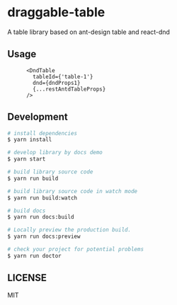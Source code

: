 # draggable-table

A table library based on ant-design table and react-dnd

## Usage

```
      <DndTable
        tableId={'table-1'}
        dnd={dndProps1}
        {...restAntdTableProps}
      />
```

## Development

```bash
# install dependencies
$ yarn install

# develop library by docs demo
$ yarn start

# build library source code
$ yarn run build

# build library source code in watch mode
$ yarn run build:watch

# build docs
$ yarn run docs:build

# Locally preview the production build.
$ yarn run docs:preview

# check your project for potential problems
$ yarn run doctor
```

## LICENSE

MIT

